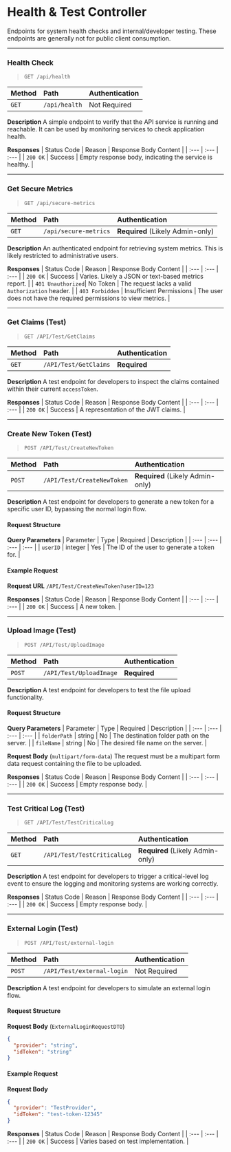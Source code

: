 

# Health & Test Controller
<a id="health--test-controller"></a>

Endpoints for system health checks and internal/developer testing. These endpoints are generally not for public client consumption.

---
### Health Check
<a id="health-check"></a>

> `GET /api/health`

| Method | Path | Authentication |
| :--- | :--- | :--- |
| `GET` | `/api/health` | Not Required |

**Description**
A simple endpoint to verify that the API service is running and reachable. It can be used by monitoring services to check application health.

**Responses**
| Status Code | Reason | Response Body Content |
| :--- | :--- | :--- |
| `200 OK` | Success | Empty response body, indicating the service is healthy. |

---
### Get Secure Metrics
<a id="get-secure-metrics"></a>

> `GET /api/secure-metrics`

| Method | Path | Authentication |
| :--- | :--- | :--- |
| `GET` | `/api/secure-metrics` | **Required** (Likely Admin-only) |

**Description**
An authenticated endpoint for retrieving system metrics. This is likely restricted to administrative users.

**Responses**
| Status Code | Reason | Response Body Content |
| :--- | :--- | :--- |
| `200 OK` | Success | Varies. Likely a JSON or text-based metrics report. |
| `401 Unauthorized`| No Token | The request lacks a valid `Authorization` header. |
| `403 Forbidden` | Insufficient Permissions | The user does not have the required permissions to view metrics. |

---
### Get Claims (Test)
<a id="get-claims-test"></a>

> `GET /API/Test/GetClaims`

| Method | Path | Authentication |
| :--- | :--- | :--- |
| `GET` | `/API/Test/GetClaims` | **Required** |

**Description**
A test endpoint for developers to inspect the claims contained within their current `accessToken`.

**Responses**
| Status Code | Reason | Response Body Content |
| :--- | :--- | :--- |
| `200 OK` | Success | A representation of the JWT claims. |

---
### Create New Token (Test)
<a id="create-new-token-test"></a>

> `POST /API/Test/CreateNewToken`

| Method | Path | Authentication |
| :--- | :--- | :--- |
| `POST` | `/API/Test/CreateNewToken` | **Required** (Likely Admin-only) |

**Description**
A test endpoint for developers to generate a new token for a specific user ID, bypassing the normal login flow.

#### Request Structure
**Query Parameters**
| Parameter | Type | Required | Description |
| :--- | :--- | :--- | :--- |
| `userID` | integer | Yes | The ID of the user to generate a token for. |

#### Example Request
**Request URL**
`/API/Test/CreateNewToken?userID=123`

**Responses**
| Status Code | Reason | Response Body Content |
| :--- | :--- | :--- |
| `200 OK` | Success | A new token. |

---
### Upload Image (Test)
<a id="upload-image-test"></a>

> `POST /API/Test/UploadImage`

| Method | Path | Authentication |
| :--- | :--- | :--- |
| `POST` | `/API/Test/UploadImage` | **Required** |

**Description**
A test endpoint for developers to test the file upload functionality.

#### Request Structure
**Query Parameters**
| Parameter | Type | Required | Description |
| :--- | :--- | :--- | :--- |
| `folderPath` | string | No | The destination folder path on the server. |
| `fileName` | string | No | The desired file name on the server. |

**Request Body** (`multipart/form-data`)
The request must be a multipart form data request containing the file to be uploaded.

**Responses**
| Status Code | Reason | Response Body Content |
| :--- | :--- | :--- |
| `200 OK` | Success | Empty response body. |

---
### Test Critical Log (Test)
<a id="test-critical-log-test"></a>

> `GET /API/Test/TestCriticalLog`

| Method | Path | Authentication |
| :--- | :--- | :--- |
| `GET` | `/API/Test/TestCriticalLog` | **Required** (Likely Admin-only) |

**Description**
A test endpoint for developers to trigger a critical-level log event to ensure the logging and monitoring systems are working correctly.

**Responses**
| Status Code | Reason | Response Body Content |
| :--- | :--- | :--- |
| `200 OK` | Success | Empty response body. |

---
### External Login (Test)
<a id="external-login-test"></a>

> `POST /API/Test/external-login`

| Method | Path | Authentication |
| :--- | :--- | :--- |
| `POST` | `/API/Test/external-login` | Not Required |

**Description**
A test endpoint for developers to simulate an external login flow.

#### Request Structure
**Request Body** (`ExternalLoginRequestDTO`)
```json
{
  "provider": "string",
  "idToken": "string"
}
```

#### Example Request
**Request Body**
```json
{
  "provider": "TestProvider",
  "idToken": "test-token-12345"
}
```

**Responses**
| Status Code | Reason | Response Body Content |
| :--- | :--- | :--- |
| `200 OK` | Success | Varies based on test implementation. |
